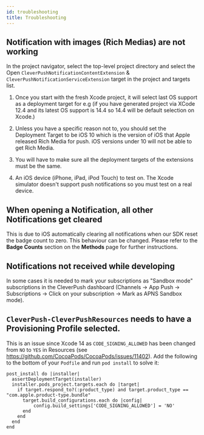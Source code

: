 ```yaml
---
id: troubleshooting
title: Troubleshooting
---
```


## Notification with images (Rich Medias) are not working

In the project navigator, select the top-level project directory and select the Open `CleverPushNotificationContentExtension` & `CleverPushNotificationServiceExtension` target in the project and targets list.

1. Once you start with the fresh Xcode project, it will select last OS support as a deployment target for e.g (if you have generated project via XCode 12.4 and its latest OS support is 14.4 so 14.4 will be default selection on Xcode.)

2. Unless you have a specific reason not to, you should set the Deployment Target to be iOS 10 which is the version of iOS that Apple released Rich Media for push. iOS versions under 10 will not be able to get Rich Media.

3. You will have to make sure all the deployment targets of the extensions must be the same.

4. An iOS device (iPhone, iPad, iPod Touch) to test on. The Xcode simulator doesn't support push notifications so you must test on a real device.


## When opening a Notification, all other Notifications get cleared

This is due to iOS automatically clearing all notifications when our SDK reset the badge count to zero. This behaviour can be changed.
Please refer to the **Badge Counts** section on the **Methods** page for further instructions.


## Notifications not received while developing

In some cases it is needed to mark your subscriptions as "Sandbox mode" subscriptions in the CleverPush dashboard (Channels -> App Push -> Subscriptions -> Click on your subscription -> Mark as APNS Sandbox mode).


## `CleverPush-CleverPushResources` needs to have a Provisioning Profile selected.

This is an issue since Xcode 14 as `CODE_SIGNING_ALLOWED` has been changed from `NO` to `YES` in Resources (see https://github.com/CocoaPods/CocoaPods/issues/11402). Add the following to the bottom of your `Podfile` and run `pod install` to solve it:

```
post_install do |installer|
  assertDeploymentTarget(installer)
  installer.pods_project.targets.each do |target|
    if target.respond_to?(:product_type) and target.product_type == "com.apple.product-type.bundle"
      target.build_configurations.each do |config|
          config.build_settings['CODE_SIGNING_ALLOWED'] = 'NO'
      end
    end
  end
end
```
